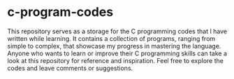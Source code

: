 # c-program-codes
This repository serves as a storage for the C programming codes that I have written while learning. 
It contains a collection of programs, ranging from simple to complex, that showcase my progress in mastering the language.
Anyone who wants to learn or improve their C programming skills can take a look at this repository for reference and inspiration. 
Feel free to explore the codes and leave comments or suggestions.
